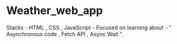 # Weather_web_app
Stacks - HTML , CSS , JavaScript - Focused on learning about  - " Asynchronous code , Fetch API , Async Wait ".
